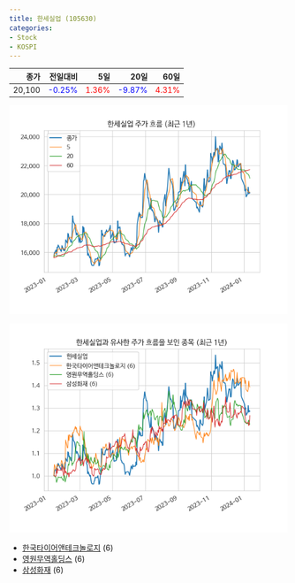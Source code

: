 ```yaml
---
title: 한세실업 (105630)
categories:
- Stock
- KOSPI
---
```


|종가|전일대비|5일|20일|60일|
|---:|-------:|--:|---:|---:|
|20,100|<span style="color: blue">-0.25%</span>|<span style="color: red">1.36%</span>|<span style="color: blue">-9.87%</span>|<span style="color: red">4.31%</span>|


<!-- more -->

![105630](/assets/images/stock/105630.png)

![105630](/assets/images/stock/105630_sim.png)

- [한국타이어앤테크놀로지](/161390/) (6)
- [영원무역홀딩스](/009970/) (6)
- [삼성화재](//000810/) (6)